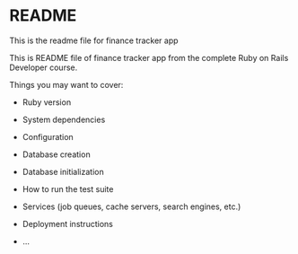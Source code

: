 # README

This is the readme file for finance tracker app

This is README file of finance tracker app from the complete Ruby on Rails Developer course.

Things you may want to cover:

* Ruby version

* System dependencies

* Configuration

* Database creation

* Database initialization

* How to run the test suite

* Services (job queues, cache servers, search engines, etc.)

* Deployment instructions

* ...
